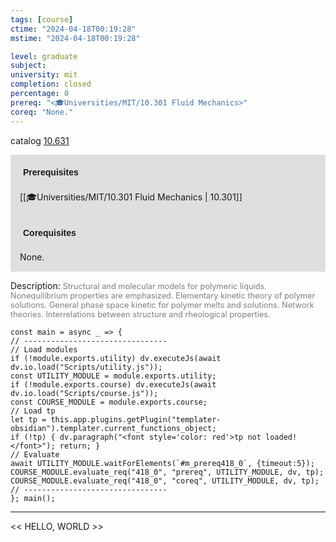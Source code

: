 ```yaml
---
tags: [course]
ctime: "2024-04-18T00:19:28"
mstime: "2024-04-18T00:19:28"

level: graduate
subject: 
university: mit
completion: closed
percentage: 0
prereq: "<🎓Universities/MIT/10.301 Fluid Mechanics>"
coreq: "None."
---
```


catalog [10.631](http://student.mit.edu/catalog/m10a.html#10.631)

<span style="display: block; padding: 15px; background-color: rgb(100, 100, 100, 0.2);"><font id="m_prereq418_0" style="display: block; font-family: Arial, sans-serif; font-weight: bold; padding: 5px">Prerequisites</font><br><span id="prereq418_0">[[🎓Universities/MIT/10.301 Fluid Mechanics | 10.301]]</span></span>
<span style="display: block; padding: 15px; background-color: rgb(100, 100, 100, 0.2);"><font id="m_coreq418_0" style="display: block; font-family: Arial, sans-serif; font-weight: bold; padding: 5px">Corequisites</font><br><span id="coreq418_0">None.</span></span>

<font style="">Description:</font>
<font style="color: grey; font-size: 0.8rem;">Structural and molecular models for polymeric liquids. Nonequilibrium properties are emphasized. Elementary kinetic theory of polymer solutions. General phase space kinetic for polymer melts and solutions. Network theories. Interrelations between structure and rheological properties.</font>

```dataviewjs
const main = async _ => {
// --------------------------------
// Load modules
if (!module.exports.utility) dv.executeJs(await dv.io.load("Scripts/utility.js"));
const UTILITY_MODULE = module.exports.utility;
if (!module.exports.course) dv.executeJs(await dv.io.load("Scripts/course.js"));
const COURSE_MODULE = module.exports.course;
// Load tp
let tp = this.app.plugins.getPlugin("templater-obsidian").templater.current_functions_object;
if (!tp) { dv.paragraph("<font style='color: red'>tp not loaded!</font>"); return; }
// Evaluate
await UTILITY_MODULE.waitForElements(`#m_prereq418_0`, {timeout:5});
COURSE_MODULE.evaluate_req("418_0", "prereq", UTILITY_MODULE, dv, tp);
COURSE_MODULE.evaluate_req("418_0", "coreq", UTILITY_MODULE, dv, tp);
// --------------------------------
}; main();
```

---

<< HELLO, WORLD >>
